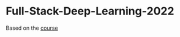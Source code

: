 # Full-Stack-Deep-Learning-2022

Based on the [course](https://fullstackdeeplearning.com/course/2022/)
